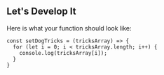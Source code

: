 ## Let's Develop It

Here is what your function should look like:

```
const setDogTricks = (tricksArray) => {
  for (let i = 0; i < tricksArray.length; i++) {
    console.log(tricksArray[i]);
  }
}
```